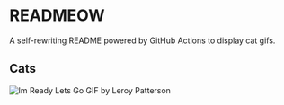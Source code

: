 # READMEOW

A self-rewriting README powered by GitHub Actions to display cat gifs.

## Cats

![Im Ready Lets Go GIF by Leroy Patterson](https://media3.giphy.com/media/CjmvTCZf2U3p09Cn0h/200.gif?cid=9acd02da1e8c7skuhtzaasur90gt8psyh2scyyg2jlt9y08r&ep=v1_gifs_search&rid=200.gif&ct=g)
